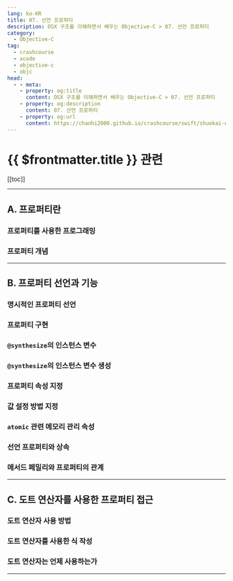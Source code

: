 ```yaml
---
lang: ko-KR
title: 07. 선언 프로퍼티
description: OSX 구조를 이해하면서 배우는 Objective-C > 07. 선언 프로퍼티
category:
  - Objective-C
tag: 
  - crashcourse
  - xcode
  - objective-c
  - objc
head:
  - - meta:
    - property: og:title
      content: OSX 구조를 이해하면서 배우는 Objective-C > 07. 선언 프로퍼티
    - property: og:description
      content: 07. 선언 프로퍼티
    - property: og:url
      content: https://chanhi2000.github.io/crashcourse/swift/shuokai-objc/07.html
---
```


# {{ $frontmatter.title }} 관련

[[toc]]

---

## A. 프로퍼티란

### 프로퍼티를 사용한 프로그래밍

### 프로퍼티 개념

---

## B. 프로퍼티 선언과 기능

### 명시적인 프로퍼티 선언

### 프로퍼티 구현

### `@synthesize`의 인스턴스 변수

### `@synthesize`의 인스턴스 변수 생성

### 프로퍼티 속성 지정

### 값 설정 방법 지정

### `atomic` 관련 메모리 관리 속성

### 선언 프로퍼티와 상속

### 메서드 페밀리와 프로퍼티의 관계

---

## C. 도트 연산자를 사용한 프로퍼티 접근

### 도트 연산자 사용 방법

### 도트 연산자를 사용한 식 작성

### 도트 연산자는 언제 사용하는가

---

